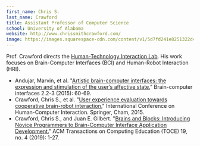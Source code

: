 ```yaml
---
first_name: Chris S.
last_name: Crawford
title: Assistant Professor of Computer Science
school: University of Alabama
website: http://www.chrissmithcrawford.com/
image: https://images.squarespace-cdn.com/content/v1/5d7fd241e8251322d42fd2b9/1613321959168-AR3RO540APJU7AE15V00/ke17ZwdGBToddI8pDm48kJpJ1fPc8kLIjpwta9BaF297gQa3H78H3Y0txjaiv_0fDoOvxcdMmMKkDsyUqMSsMWxHk725yiiHCCLfrh8O1z5QHyNOqBUUEtDDsRWrJLTmW5SZw0zY0wEgct1jJcv4nLlRh82_3jCwPE9ddhuyc0PMSp0K4gWLaEuRob08_9Ys/chris_crawford_headshot.jpg?format=500w
---
```

Prof. Crawford directs the [Human-Technology Interaction Lab](http://htil.cs.ua.edu/). His work focuses on Brain-Computer Interfaces (BCI) and Human-Robot Interaction (HRI).
* Andujar, Marvin, et al. "[Artistic brain-computer interfaces: the expression and stimulation of the user’s affective state.](https://www.tandfonline.com/doi/abs/10.1080/2326263X.2015.1104613)" Brain-computer interfaces 2.2-3 (2015): 60-69.
* Crawford, Chris S., et al. "[User experience evaluation towards cooperative brain-robot interaction.](https://link.springer.com/chapter/10.1007/978-3-319-20901-2_17)" International Conference on Human-Computer Interaction. Springer, Cham, 2015.
* Crawford, Chris S., and Juan E. Gilbert. "[Brains and Blocks: Introducing Novice Programmers to Brain-Computer Interface Application Development.](https://dl.acm.org/doi/abs/10.1145/3335815?casa_token=Da_7C-kUpvAAAAAA:qb3fI4JXkx5-_tXnfg5FX46UGuserNEfSxsKsOcuEV5lTfmqj_lDXYemXZs071QZu7Trs4ovs0OaDEI)" ACM Transactions on Computing Education (TOCE) 19, no. 4 (2019): 1-27.
